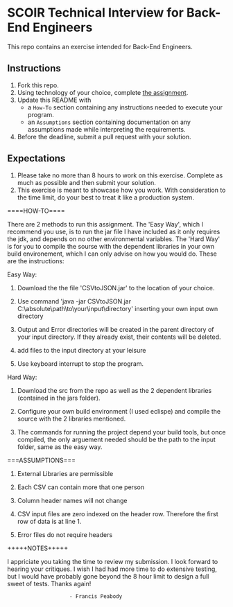 # SCOIR Technical Interview for Back-End Engineers
This repo contains an exercise intended for Back-End Engineers.

## Instructions
1. Fork this repo.
1. Using technology of your choice, complete [the assignment](./Assignment.md).
1. Update this README with
    * a `How-To` section containing any instructions needed to execute your program.
    * an `Assumptions` section containing documentation on any assumptions made while interpreting the requirements.
1. Before the deadline, submit a pull request with your solution.

## Expectations
1. Please take no more than 8 hours to work on this exercise. Complete as much as possible and then submit your solution.
1. This exercise is meant to showcase how you work. With consideration to the time limit, do your best to treat it like a production system.



====HOW-TO====

There are 2 methods to run this assignment. The 'Easy Way', which I recommend you use, is to run the jar file I have included as it only requires the jdk, and depends on no other environmental variables. The 'Hard Way' is for you to compile the sourse with the dependent libraries in your own build environement, which I can only advise on how you would do. These are the instructions: 

Easy Way:

1. Download the the file 'CSVtoJSON.jar' to the location of your choice.

2. Use command 'java -jar CSVtoJSON.jar C:\absolute\path\to\your\input\directory' inserting your own input own directory

3. Output and Error directories will be created in the parent directory of your input directory. If they already exist, their contents will be deleted.

4. add files to the input directory at your leisure

5. Use keyboard interrupt to stop the program. 

Hard Way: 
	
1. Download the src from the repo as well as the 2 dependent libraries (contained in the jars folder). 
	
2. Configure your own build environment (I used eclispe) and compile the source with the 2 libraries mentioned. 
	
3. The commands for running the project depend your build tools, but once compiled, the only arguement needed should be the path to the input folder, same as the easy way. 


===ASSUMPTIONS===

1. External Libraries are permissible

2. Each CSV can contain more that one person

3. Column header names will not change

4. CSV input files are zero indexed on the header row. Therefore the first row of data is at line 1. 

5. Error files do not require headers
	
+++++NOTES+++++

I appriciate you taking the time to review my submission. I look forward to hearing your critiques. I wish I had had more time to do extensive testing, but I would have probably gone beyond the 8 hour limit to design a full sweet of tests. Thanks again!

						- Francis Peabody


	
